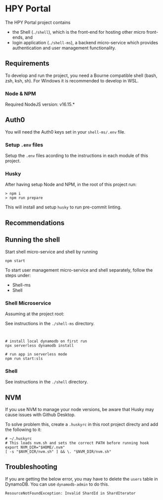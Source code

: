 # HPY Portal

The HPY Portal project contains

- the Shell (`./shell`), which is the front-end for hosting other micro front-ends, and
- login application (`./shell-ms`), a backend micro-service which provides authentication and user management functionality.

## Requirements

To develop and run the project, you need a Bourne compatible shell (bash, zsh, ksh, sh). For Windows it is recommended to develop in WSL.

### Node & NPM

Required NodeJS version: v16.15.\*

## Auth0

You will need the Auth0 keys set in your `shell-ms/.env` file. 

### Setup `.env` files

Setup the `.env` files acording to the instructions in each module of this project.

### Husky

After having setup Node and NPM, in the root of this project run:
```shell
> npm i
> npm run prepare
```

This will install and setup `husky` to run pre-commit linting.

## Recommendations

## Running the shell

Start shell micro-service and shell by running

```shell
npm start
```

To start user management micro-service and shell separately, follow the steps under:

- Shell-ms
- Shell

### Shell Microservice

Assuming at the project root:

See instructions in the `./shell-ms` directory.

```shell


# install local dynamodb on first run
npx serverless dynamodb install

# run app in serverless mode
npm run start:sls
```

### Shell

See instructions in the `./shell` directory.

## NVM

If you use NVM to manage your node versions, be aware that Husky may cause issues with Github Desktop.

To solve problem this, create a `.huskyrc` in this root project directy and add the following to it:

```shell
# ~/.huskyrc
# This loads nvm.sh and sets the correct PATH before running hook
export NVM_DIR="$HOME/.nvm"
[ -s "$NVM_DIR/nvm.sh" ] && \. "$NVM_DIR/nvm.sh"
```

## Troubleshooting
If you are getting the below error, you may have to delete the `users` table in DynamoDB. You can use `dynamodb-admin` to do this.
```
ResourceNotFoundException: Invalid ShardId in ShardIterator
```
